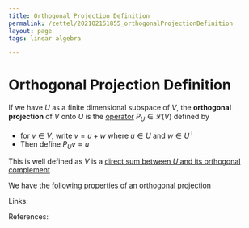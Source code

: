 ```yaml
---
title: Orthogonal Projection Definition
permalink: /zettel/202102151855_orthogonalProjectionDefinition
layout: page
tags: linear algebra

---
```

# Orthogonal Projection Definition

If we have $U$ as a finite dimensional subspace of $V$, the **orthogonal projection** of $V$ onto $U$ is the [operator](202102082104_operatorDefinition)
$P_U \in \mathcal{L}(V)$ defined by 
- for $v \in V$, write $v = u + w$ where $u \in U$ and $w \in U^{\bot}$ 
- Then define $P_U v = u$

This is well defined as $V$ is a [direct sum between $U$ and its orthogonal complement](202102151815_directSumOrthogonalComplement)

We have the [following properties of an orthogonal projection](202102151928_propertiesOrthogonalProjection)

Links: 

References: 

